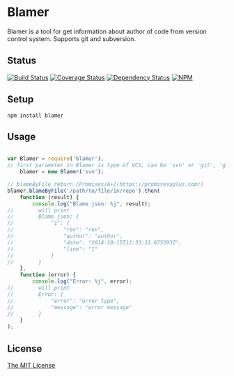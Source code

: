Blamer
======

Blamer is a tool for get information about author of code from version control system. Supports git and subversion.

Status
------
[![Build Status](https://travis-ci.org/kucherenko/blamer.svg?branch=master)](https://travis-ci.org/kucherenko/blamer)
[![Coverage Status](https://img.shields.io/coveralls/kucherenko/blamer.svg)](https://coveralls.io/r/kucherenko/blamer?branch=master)
[![Dependency Status](https://gemnasium.com/kucherenko/blamer.svg)](https://gemnasium.com/kucherenko/blamer)
[![NPM](https://nodei.co/npm/blamer.png?downloads=true&downloadRank=true&stars=true)](https://nodei.co/npm/blamer/)

Setup
-----

    npm install blamer

Usage
-----

```javascript

var Blamer = require('blamer'),
// first parameter in Blamer is type of VCS, can be 'svn' or 'git', 'git' used by default
    blamer = new Blamer('svn');

// blameByFile return [Promises/A+](https://promisesaplus.com/)
blamer.blameByFile('/path/to/file/in/repo').then(
    function (result) {
        console.log("Blame json: %j", result);
//        will print
//        Blame json: {
//            "1": {
//                "rev": "rev",
//                "author": "author",
//                "date": "2014-10-15T12:33:31.675393Z",
//                "line": "1"
//            }
//        }
    },
    function (error) {
        console.log("Error: %j", error);
//        will print
//        Error: {
//            "error": "error type",
//            "message": "error message"
//        }
    }
);

```

License
-------

[The MIT License](https://github.com/kucherenko/blamer/blob/master/LICENSE)

